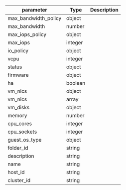 | parameter | Type | Description |
| ----------- | ----------- |----------- |
| max_bandwidth_policy  |  object  |    |
| max_bandwidth  |  number  |    |
| max_iops_policy  |  object  |    |
| max_iops  |  integer  |    |
| io_policy  |  object  |    |
| vcpu  |  integer  |    |
| status  |  object  |    |
| firmware  |  object  |    |
| ha  |  boolean  |    |
| vm_nics  |  object  |    |
| vm_nics  |  array  |    |
| vm_disks  |  object  |    |
| memory  |  number  |    |
| cpu_cores  |  integer  |    |
| cpu_sockets  |  integer  |    |
| guest_os_type  |  object  |    |
| folder_id  |  string  |    |
| description  |  string  |    |
| name  |  string  |    |
| host_id  |  string  |    |
| cluster_id  |  string  |    |